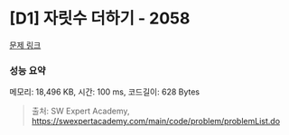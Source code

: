 # [D1] 자릿수 더하기 - 2058 

[문제 링크](https://swexpertacademy.com/main/code/problem/problemDetail.do?contestProbId=AV5QPRjqA10DFAUq) 

### 성능 요약

메모리: 18,496 KB, 시간: 100 ms, 코드길이: 628 Bytes



> 출처: SW Expert Academy, https://swexpertacademy.com/main/code/problem/problemList.do